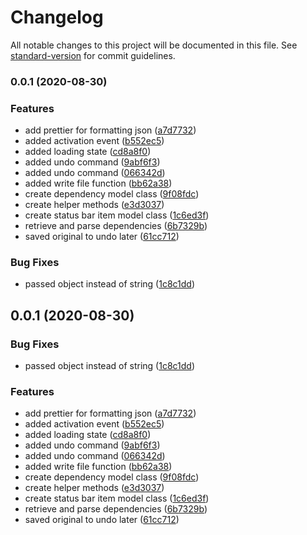 # Changelog

All notable changes to this project will be documented in this file. See [standard-version](https://github.com/conventional-changelog/standard-version) for commit guidelines.

### 0.0.1 (2020-08-30)


### Features

* add prettier for formatting json ([a7d7732](https://github.com/PrunedNeuron/npmbumper/commit/a7d7732cd40a022a3f6e7882be18ed6cee68c5d6))
* added activation event ([b552ec5](https://github.com/PrunedNeuron/npmbumper/commit/b552ec570de55383265cd3b0dc8518b31139f040))
* added loading state ([cd8a8f0](https://github.com/PrunedNeuron/npmbumper/commit/cd8a8f098ca6ecd880cddf730eef853928caa69d))
* added undo command ([9abf6f3](https://github.com/PrunedNeuron/npmbumper/commit/9abf6f327082d38d146340dc923e35efe7c71935))
* added undo command ([066342d](https://github.com/PrunedNeuron/npmbumper/commit/066342d15a4a27fbbd13617c5a1d9b1ba6e25b62))
* added write file function ([bb62a38](https://github.com/PrunedNeuron/npmbumper/commit/bb62a38fbe5f03e3ca5472f609c938ebb5aa4c71))
* create dependency model class ([9f08fdc](https://github.com/PrunedNeuron/npmbumper/commit/9f08fdcafe2d2b76170a543629b6d765320a0909))
* create helper methods ([e3d3037](https://github.com/PrunedNeuron/npmbumper/commit/e3d3037da7066ba212976b4f29dd9ebe603a7244))
* create status bar item model class ([1c6ed3f](https://github.com/PrunedNeuron/npmbumper/commit/1c6ed3fa4af830507758610e5f8f7f29127df0bc))
* retrieve and parse dependencies ([6b7329b](https://github.com/PrunedNeuron/npmbumper/commit/6b7329bbd945b0fd1ec7d88f4bf5a20ef28c2a6c))
* saved original to undo later ([61cc712](https://github.com/PrunedNeuron/npmbumper/commit/61cc712471711346ecb876e56e10e689a7ae1f35))


### Bug Fixes

* passed object instead of string ([1c8c1dd](https://github.com/PrunedNeuron/npmbumper/commit/1c8c1dd854f0b35a869431564ba8f8f48b803272))

## 0.0.1 (2020-08-30)


### Bug Fixes

* passed object instead of string ([1c8c1dd](https://github.com/PrunedNeuron/npmbumper/commit/1c8c1dd854f0b35a869431564ba8f8f48b803272))


### Features

* add prettier for formatting json ([a7d7732](https://github.com/PrunedNeuron/npmbumper/commit/a7d7732cd40a022a3f6e7882be18ed6cee68c5d6))
* added activation event ([b552ec5](https://github.com/PrunedNeuron/npmbumper/commit/b552ec570de55383265cd3b0dc8518b31139f040))
* added loading state ([cd8a8f0](https://github.com/PrunedNeuron/npmbumper/commit/cd8a8f098ca6ecd880cddf730eef853928caa69d))
* added undo command ([9abf6f3](https://github.com/PrunedNeuron/npmbumper/commit/9abf6f327082d38d146340dc923e35efe7c71935))
* added undo command ([066342d](https://github.com/PrunedNeuron/npmbumper/commit/066342d15a4a27fbbd13617c5a1d9b1ba6e25b62))
* added write file function ([bb62a38](https://github.com/PrunedNeuron/npmbumper/commit/bb62a38fbe5f03e3ca5472f609c938ebb5aa4c71))
* create dependency model class ([9f08fdc](https://github.com/PrunedNeuron/npmbumper/commit/9f08fdcafe2d2b76170a543629b6d765320a0909))
* create helper methods ([e3d3037](https://github.com/PrunedNeuron/npmbumper/commit/e3d3037da7066ba212976b4f29dd9ebe603a7244))
* create status bar item model class ([1c6ed3f](https://github.com/PrunedNeuron/npmbumper/commit/1c6ed3fa4af830507758610e5f8f7f29127df0bc))
* retrieve and parse dependencies ([6b7329b](https://github.com/PrunedNeuron/npmbumper/commit/6b7329bbd945b0fd1ec7d88f4bf5a20ef28c2a6c))
* saved original to undo later ([61cc712](https://github.com/PrunedNeuron/npmbumper/commit/61cc712471711346ecb876e56e10e689a7ae1f35))